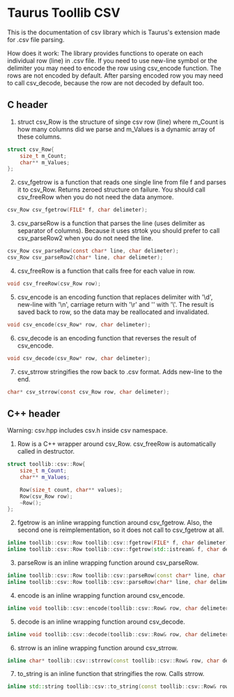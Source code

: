 # Taurus Toollib CSV

This is the documentation of csv library which is Taurus's extension made for .csv file parsing.

How does it work:
The library provides functions to operate on each individual row (line) in .csv file. 
If you need to use new-line symbol or the delimiter you may need to encode the row using 
csv_encode function. The rows are not encoded by default. After parsing encoded row you 
may need to call csv_decode, because the row are not decoded by default too.

## C header

1. struct csv_Row is the structure of singe csv row (line) where m_Count is how many columns did we parse and m_Values is a dynamic array of these columns.

``` C
struct csv_Row{
	size_t m_Count;
	char** m_Values;
};
```

2. csv_fgetrow is a function that reads one single line from file f and parses it to csv_Row. Returns zeroed structure on failure. You should call csv_freeRow when you do not need the data anymore.

``` C
csv_Row csv_fgetrow(FILE* f, char delimeter);
```

3. csv_parseRow is a function that parses the line (uses delimiter as separator of columns). Because it uses strtok you should prefer to call csv_parseRow2 when you do not need the line.

``` C
csv_Row csv_parseRow(const char* line, char delimeter);
csv_Row csv_parseRow2(char* line, char delimeter);
```

4. csv_freeRow is a function that calls free for each value in row.

``` C
void csv_freeRow(csv_Row row);
```

5. csv_encode is an encoding function that replaces delimiter with '\d', new-line with '\n', carriage return with '\r' and '\' with '\\'. The result is saved back to row, so the data may be reallocated and invalidated.

``` C
void csv_encode(csv_Row* row, char delimeter);
```

6. csv_decode is an encoding function that reverses the result of csv_encode.

``` C
void csv_decode(csv_Row* row, char delimeter);
```

7. csv_strrow stringifies the row back to .csv format. Adds new-line to the end.

``` C
char* csv_strrow(const csv_Row row, char delimeter);
```

## C++ header

Warning: csv.hpp includes csv.h inside csv namespace.

1. Row is a C++ wrapper around csv_Row. csv_freeRow is automatically called in destructor.

``` C++
struct toollib::csv::Row{
	size_t m_Count;
	char** m_Values;

	Row(size_t count, char** values);
	Row(csv_Row row);
	~Row();
};
```

2. fgetrow is an inline wrapping function around csv_fgetrow. Also, the second one is reimplementation, so it does not call to csv_fgetrow at all.

``` C++ 
inline toollib::csv::Row toollib::csv::fgetrow(FILE* f, char delimeter);
inline toollib::csv::Row toollib::csv::fgetrow(std::istream& f, char delimeter);
```  
 
3. parseRow is an inline wrapping function around csv_parseRow.
  
``` C++  
inline toollib::csv::Row toollib::csv::parseRow(const char* line, char delimeter);
inline toollib::csv::Row toollib::csv::parseRow(char* line, char delimeter);
```

4. encode is an inline wrapping function around csv_encode.

``` C++
inline void toollib::csv::encode(toollib::csv::Row& row, char delimeter);
```

5. decode is an inline wrapping function around csv_decode.

``` C++
inline void toollib::csv::decode(toollib::csv::Row& row, char delimeter);
```

6. strrow is an inline wrapping function around csv_strrow.

``` C++
inline char* toollib::csv::strrow(const toollib::csv::Row& row, char delimeter);
```

7. to_string is an inline function that stringifies the row. Calls strrow.

``` C++
inline std::string toollib::csv::to_string(const toollib::csv::Row& row, char delimeter = '|');
```

